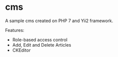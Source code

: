 # cms
A sample cms created on PHP 7 and Yii2 framework. 

Features:
* Role-based access control
* Add, Edit and Delete Articles
* CKEditor

